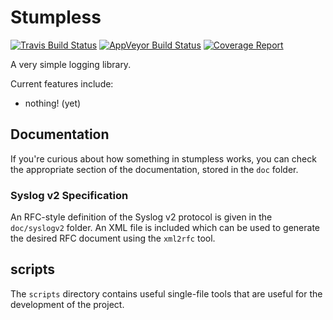 # Stumpless

[![Travis Build Status](https://travis-ci.org/goatshriek/stumpless.svg?branch=master)](https://travis-ci.org/goatshriek/stumpless)
[![AppVeyor Build Status](https://ci.appveyor.com/api/projects/status/uwied5cn5jujl4d2?svg=true)](https://ci.appveyor.com/project/goatshriek/stumpless)
[![Coverage Report](https://codecov.io/gh/goatshriek/stumpless/branch/master/graph/badge.svg)](https://codecov.io/gh/goatshriek/stumpless)


A very simple logging library.

Current features include:
* nothing! (yet)

## Documentation
If you're curious about how something in stumpless works, you can check the
appropriate section of the documentation, stored in the `doc` folder.

### Syslog v2 Specification
An RFC-style definition of the Syslog v2 protocol is given in the `doc/syslogv2`
folder. An XML file is included which can be used to generate the desired RFC
document using the `xml2rfc` tool.

## scripts
The `scripts` directory contains useful single-file tools that are useful for
the development of the project.
